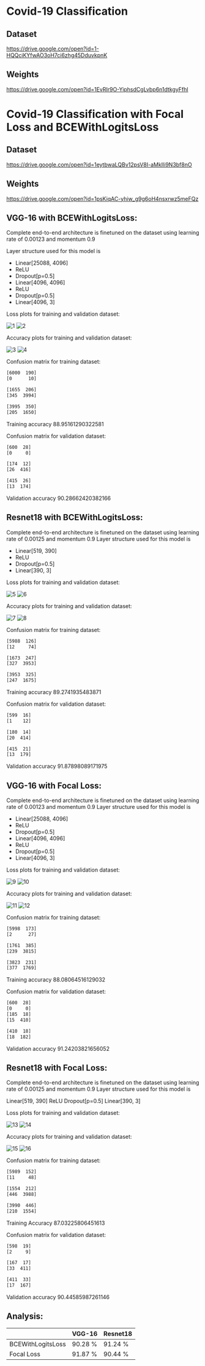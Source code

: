 # Covid-19 Classification

## Dataset 
https://drive.google.com/open?id=1-HQQciKYfwAO3oH7ci6zhg45DduvkpnK
## Weights
https://drive.google.com/open?id=1EvRIr9O-YiphsdCgLvbp6n1dtkgyFfhl

# Covid-19 Classification with Focal Loss and BCEWithLogitsLoss

## Dataset 
https://drive.google.com/open?id=1eytbwaLQBv12psV8I-aMkIli9N3bf8nO
## Weights
https://drive.google.com/open?id=1psKiqAC-yhiw_g9g6oH4nsxrwz5meFQz

## VGG-16 with BCEWithLogitsLoss:
Complete end-to-end architecture is finetuned on the dataset using learning rate of 0.00123 and momentum 0.9

Layer structure used for this model is
- Linear[25088, 4096]
- ReLU
- Dropout[p=0.5]
- Linear[4096, 4096]
- ReLU
- Dropout[p=0.5]
- Linear[4096, 3]

Loss plots for training and validation dataset:

![1](/Images/1.png)
![2](/Images/2.png)
 
Accuracy plots for training and validation dataset:

![3](/Images/3.png)
![4](/Images/4.png)

Confusion matrix for training dataset:

```bash
[6000  190]
[0      10]

[1655  206]
[345  3994]

[3995  350]
[205  1650]
```
Training accuracy 88.95161290322581

Confusion matrix for validation dataset:

```bash
[600  28]
[0     0]

[174  12]
[26  416]

[415  26]
[13  174]
```
Validation accuracy 90.28662420382166

## Resnet18 with BCEWithLogitsLoss:

Complete end-to-end architecture is finetuned on the dataset using learning rate of 0.00125 and momentum 0.9
Layer structure used for this model is

- Linear[519, 390]
- ReLU
- Dropout[p=0.5]
- Linear[390, 3]

Loss plots for training and validation dataset:

![5](/Images/5.png)
![6](/Images/6.png)

Accuracy plots for training and validation dataset:

![7](/Images/7.png)
![8](/Images/8.png)

Confusion matrix for training dataset:

```bash
[5988  126]
[12     74]

[1673  247]
[327  3953]

[3953  325]
[247  1675]
```
Training accuracy 89.2741935483871

Confusion matrix for validation dataset:

```bash
[599  16]
[1    12]

[180  14]
[20  414]

[415  21]
[13  179]
```
Validation accuracy 91.87898089171975

## VGG-16 with Focal Loss:
Complete end-to-end architecture is finetuned on the dataset using learning rate of 0.00123 and momentum 0.9
Layer structure used for this model is

- Linear[25088, 4096]
- ReLU
- Dropout[p=0.5]
- Linear[4096, 4096]
- ReLU
- Dropout[p=0.5]
- Linear[4096, 3]

Loss plots for training and validation dataset:

![9](/Images/9.png)
![10](/Images/10.png)

Accuracy plots for training and validation dataset:

![11](/Images/11.png)
![12](/Images/12.png)

Confusion matrix for training dataset:

```bash
[5998  173]
[2      27]

[1761  385]
[239  3815]

[3823  231]
[377  1769]
```
Training accuracy 88.08064516129032

Confusion matrix for validation dataset:

```bash
[600  28]
[0     0]
[185  18]
[15  410]

[410  18]
[18  182]
```
Validation accuracy 91.24203821656052

## Resnet18 with Focal Loss:
Complete end-to-end architecture is finetuned on the dataset using learning rate of 0.00125 and momentum 0.9
Layer structure used for this model is

Linear[519, 390]
ReLU
Dropout[p=0.5]
Linear[390, 3]

Loss plots for training and validation dataset:

![13](/Images/13.png)
![14](/Images/14.png)

Accuracy plots for training and validation dataset:

![15](/Images/15.png)
![16](/Images/16.png)

Confusion matrix for training dataset:

```bash
[5989  152]
[11     48]

[1554  212]
[446  3988]

[3990  446]
[210  1554]
```

Training Accuracy 87.03225806451613

Confusion matrix for validation dataset:

```bash
[598  19]
[2     9]

[167  17]
[33  411]

[411  33]
[17  167]
```
Validation accuracy 90.44585987261146

## Analysis:

|                   | VGG-16  | Resnet18 |
|-------------------|---------|----------|
| BCEWithLogitsLoss | 90.28 % | 91.24 %  |
| Focal Loss        | 91.87 % | 90.44 %  |
